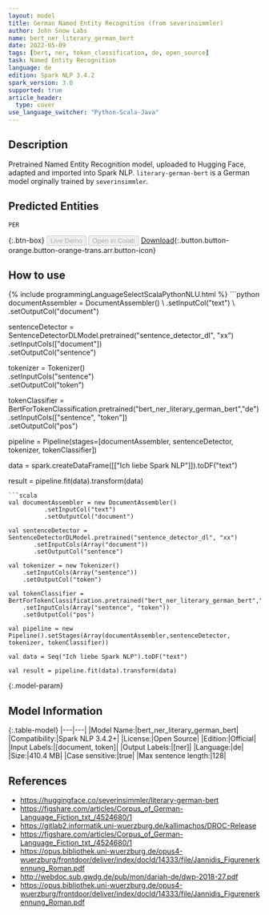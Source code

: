 ```yaml
---
layout: model
title: German Named Entity Recognition (from severinsimmler)
author: John Snow Labs
name: bert_ner_literary_german_bert
date: 2022-05-09
tags: [bert, ner, token_classification, de, open_source]
task: Named Entity Recognition
language: de
edition: Spark NLP 3.4.2
spark_version: 3.0
supported: true
article_header:
  type: cover
use_language_switcher: "Python-Scala-Java"
---
```


## Description

Pretrained Named Entity Recognition model, uploaded to Hugging Face, adapted and imported into Spark NLP. `literary-german-bert` is a German model orginally trained by `severinsimmler`.

## Predicted Entities

`PER`

{:.btn-box}
<button class="button button-orange" disabled>Live Demo</button>
<button class="button button-orange" disabled>Open in Colab</button>
[Download](https://s3.amazonaws.com/auxdata.johnsnowlabs.com/public/models/bert_ner_literary_german_bert_de_3.4.2_3.0_1652099383832.zip){:.button.button-orange.button-orange-trans.arr.button-icon}

## How to use



<div class="tabs-box" markdown="1">
{% include programmingLanguageSelectScalaPythonNLU.html %}
```python
documentAssembler = DocumentAssembler() \
        .setInputCol("text") \
        .setOutputCol("document")

sentenceDetector = SentenceDetectorDLModel.pretrained("sentence_detector_dl", "xx")\
       .setInputCols(["document"])\
       .setOutputCol("sentence")

tokenizer = Tokenizer() \
    .setInputCols("sentence") \
    .setOutputCol("token")

tokenClassifier = BertForTokenClassification.pretrained("bert_ner_literary_german_bert","de") \
    .setInputCols(["sentence", "token"]) \
    .setOutputCol("pos")

pipeline = Pipeline(stages=[documentAssembler, sentenceDetector, tokenizer, tokenClassifier])

data = spark.createDataFrame([["Ich liebe Spark NLP"]]).toDF("text")

result = pipeline.fit(data).transform(data)
```
```scala
val documentAssembler = new DocumentAssembler() 
          .setInputCol("text") 
          .setOutputCol("document")

val sentenceDetector = SentenceDetectorDLModel.pretrained("sentence_detector_dl", "xx")
       .setInputCols(Array("document"))
       .setOutputCol("sentence")

val tokenizer = new Tokenizer() 
    .setInputCols(Array("sentence"))
    .setOutputCol("token")

val tokenClassifier = BertForTokenClassification.pretrained("bert_ner_literary_german_bert","de") 
    .setInputCols(Array("sentence", "token")) 
    .setOutputCol("pos")

val pipeline = new Pipeline().setStages(Array(documentAssembler,sentenceDetector, tokenizer, tokenClassifier))

val data = Seq("Ich liebe Spark NLP").toDF("text")

val result = pipeline.fit(data).transform(data)
```
</div>

{:.model-param}
## Model Information

{:.table-model}
|---|---|
|Model Name:|bert_ner_literary_german_bert|
|Compatibility:|Spark NLP 3.4.2+|
|License:|Open Source|
|Edition:|Official|
|Input Labels:|[document, token]|
|Output Labels:|[ner]|
|Language:|de|
|Size:|410.4 MB|
|Case sensitive:|true|
|Max sentence length:|128|

## References

- https://huggingface.co/severinsimmler/literary-german-bert
- https://figshare.com/articles/Corpus_of_German-Language_Fiction_txt_/4524680/1
- https://gitlab2.informatik.uni-wuerzburg.de/kallimachos/DROC-Release
- https://figshare.com/articles/Corpus_of_German-Language_Fiction_txt_/4524680/1
- https://opus.bibliothek.uni-wuerzburg.de/opus4-wuerzburg/frontdoor/deliver/index/docId/14333/file/Jannidis_Figurenerkennung_Roman.pdf
- http://webdoc.sub.gwdg.de/pub/mon/dariah-de/dwp-2018-27.pdf
- https://opus.bibliothek.uni-wuerzburg.de/opus4-wuerzburg/frontdoor/deliver/index/docId/14333/file/Jannidis_Figurenerkennung_Roman.pdf
